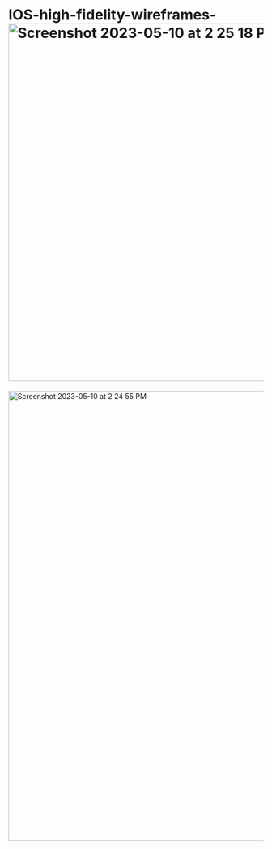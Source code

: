 # IOS-high-fidelity-wireframes-<img width="706" alt="Screenshot 2023-05-10 at 2 25 18 PM" src="https://github.com/sharan2702/IOS-high-fidelity-wireframes-/assets/133088748/f8095c6d-d357-4314-b2c6-5b3cd5f92379">
<img width="888" alt="Screenshot 2023-05-10 at 2 24 55 PM" src="https://github.com/sharan2702/IOS-high-fidelity-wireframes-/assets/133088748/8bd36bd6-8554-4f18-bee1-ea7087f493f1">
